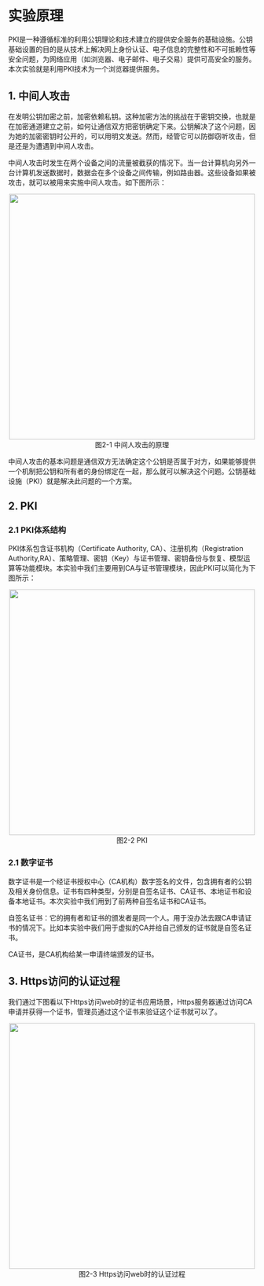 # 实验原理

PKI是一种遵循标准的利用公钥理论和技术建立的提供安全服务的基础设施。公钥基础设置的目的是从技术上解决网上身份认证、电子信息的完整性和不可抵赖性等安全问题，为网络应用（如浏览器、电子邮件、电子交易）提供可高安全的服务。本次实验就是利用PKI技术为一个浏览器提供服务。

## 1. 中间人攻击

在发明公钥加密之前，加密依赖私钥。这种加密方法的挑战在于密钥交换，也就是在加密通道建立之前，如何让通信双方把密钥确定下来。公钥解决了这个问题，因为她的加密密钥时公开的，可以用明文发送。然而，经管它可以防御窃听攻击，但是还是为遭遇到中间人攻击。

中间人攻击时发生在两个设备之间的流量被截获的情况下。当一台计算机向另外一台计算机发送数据时，数据会在多个设备之间传输，例如路由器。这些设备如果被攻击，就可以被用来实施中间人攻击。如下图所示：
<center><img src="../assets/2-1.png" width = 500></center>
<center>图2-1 中间人攻击的原理</center>

中间人攻击的基本问题是通信双方无法确定这个公钥是否属于对方，如果能够提供一个机制把公钥和所有者的身份绑定在一起，那么就可以解决这个问题。公钥基础设施（PKI）就是解决此问题的一个方案。

## 2. PKI

### 2.1 PKI体系结构
PKI体系包含证书机构（Certificate Authority, CA）、注册机构（Registration Authority,RA）、策略管理、密钥（Key）与证书管理、密钥备份与恢复、模型运算等功能模块。本实验中我们主要用到CA与证书管理模块，因此PKI可以简化为下图所示：

<center><img src="../assets/2-2.png" width = 500></center>
<center>图2-2 PKI</center>

### 2.1 数字证书
数字证书是一个经证书授权中心（CA机构）数字签名的文件，包含拥有者的公钥及相关身份信息。证书有四种类型，分别是自签名证书、CA证书、本地证书和设备本地证书。本次实验中我们用到了前两种自签名证书和CA证书。

 自签名证书：它的拥有者和证书的颁发者是同一个人。用于没办法去跟CA申请证书的情况下。比如本实验中我们用于虚拟的CA并给自己颁发的证书就是自签名证书。

CA证书，是CA机构给某一申请终端颁发的证书。

## 3. Https访问的认证过程

 我们通过下图看以下Https访问web时的证书应用场景，Https服务器通过访问CA申请并获得一个证书，管理员通过这个证书来验证这个证书就可以了。
<center><img src="../assets/2-3.png" width = 500></center>
<center>图2-3 Https访问web时的认证过程</center>
